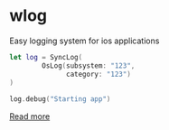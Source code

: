 # wlog
Easy logging system for ios applications

```swift
let log = SyncLog(
        OsLog(subsystem: "123",
              category: "123")
)
        
log.debug("Starting app")
```

[Read more](http://chchrn.com/2020/03/08/logs.html)
